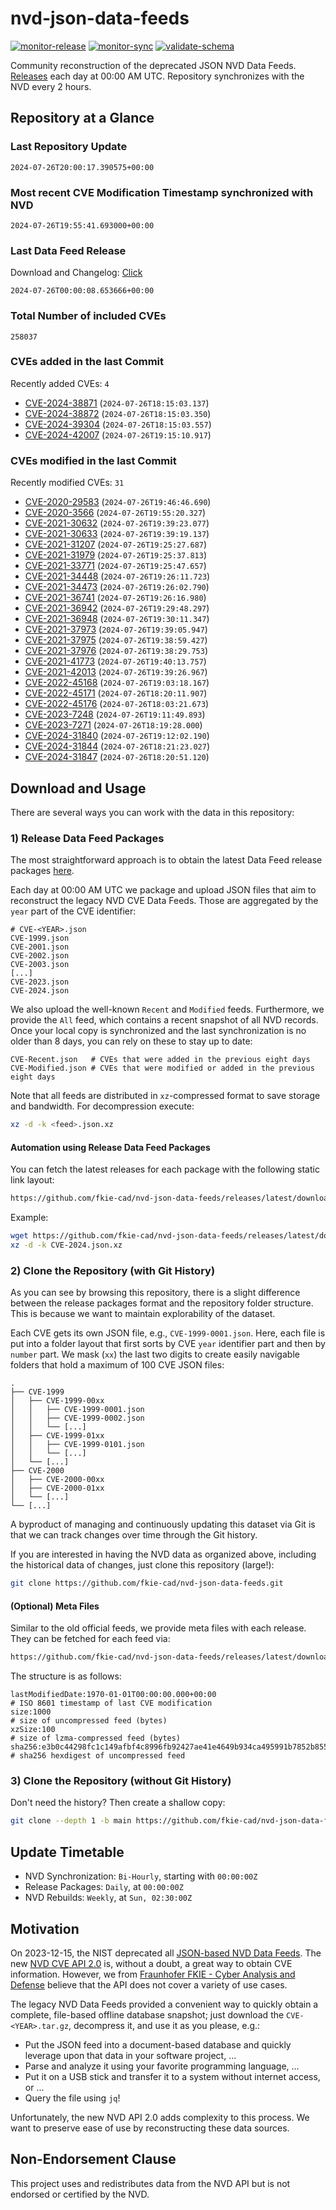 # nvd-json-data-feeds

[![monitor-release](https://github.com/fkie-cad/nvd-json-data-feeds/actions/workflows/monitor_release.yml/badge.svg)](https://github.com/fkie-cad/nvd-json-data-feeds/actions/workflows/monitor_release.yml)
[![monitor-sync](https://github.com/fkie-cad/nvd-json-data-feeds/actions/workflows/monitor_sync.yml/badge.svg)](https://github.com/fkie-cad/nvd-json-data-feeds/actions/workflows/monitor_sync.yml)
[![validate-schema](https://github.com/fkie-cad/nvd-json-data-feeds/actions/workflows/validate_schema.yml/badge.svg)](https://github.com/fkie-cad/nvd-json-data-feeds/actions/workflows/validate_schema.yml)

Community reconstruction of the deprecated JSON NVD Data Feeds.
[Releases](https://github.com/fkie-cad/nvd-json-data-feeds/releases/latest) each day at 00:00 AM UTC.
Repository synchronizes with the NVD every 2 hours.

## Repository at a Glance

### Last Repository Update

```plain
2024-07-26T20:00:17.390575+00:00
```

### Most recent CVE Modification Timestamp synchronized with NVD

```plain
2024-07-26T19:55:41.693000+00:00
```

### Last Data Feed Release

Download and Changelog: [Click](https://github.com/fkie-cad/nvd-json-data-feeds/releases/latest)

```plain
2024-07-26T00:00:08.653666+00:00
```

### Total Number of included CVEs

```plain
258037
```

### CVEs added in the last Commit

Recently added CVEs: `4`

- [CVE-2024-38871](CVE-2024/CVE-2024-388xx/CVE-2024-38871.json) (`2024-07-26T18:15:03.137`)
- [CVE-2024-38872](CVE-2024/CVE-2024-388xx/CVE-2024-38872.json) (`2024-07-26T18:15:03.350`)
- [CVE-2024-39304](CVE-2024/CVE-2024-393xx/CVE-2024-39304.json) (`2024-07-26T18:15:03.557`)
- [CVE-2024-42007](CVE-2024/CVE-2024-420xx/CVE-2024-42007.json) (`2024-07-26T19:15:10.917`)


### CVEs modified in the last Commit

Recently modified CVEs: `31`

- [CVE-2020-29583](CVE-2020/CVE-2020-295xx/CVE-2020-29583.json) (`2024-07-26T19:46:46.690`)
- [CVE-2020-3566](CVE-2020/CVE-2020-35xx/CVE-2020-3566.json) (`2024-07-26T19:55:20.327`)
- [CVE-2021-30632](CVE-2021/CVE-2021-306xx/CVE-2021-30632.json) (`2024-07-26T19:39:23.077`)
- [CVE-2021-30633](CVE-2021/CVE-2021-306xx/CVE-2021-30633.json) (`2024-07-26T19:39:19.137`)
- [CVE-2021-31207](CVE-2021/CVE-2021-312xx/CVE-2021-31207.json) (`2024-07-26T19:25:27.687`)
- [CVE-2021-31979](CVE-2021/CVE-2021-319xx/CVE-2021-31979.json) (`2024-07-26T19:25:37.813`)
- [CVE-2021-33771](CVE-2021/CVE-2021-337xx/CVE-2021-33771.json) (`2024-07-26T19:25:47.657`)
- [CVE-2021-34448](CVE-2021/CVE-2021-344xx/CVE-2021-34448.json) (`2024-07-26T19:26:11.723`)
- [CVE-2021-34473](CVE-2021/CVE-2021-344xx/CVE-2021-34473.json) (`2024-07-26T19:26:02.790`)
- [CVE-2021-36741](CVE-2021/CVE-2021-367xx/CVE-2021-36741.json) (`2024-07-26T19:26:16.980`)
- [CVE-2021-36942](CVE-2021/CVE-2021-369xx/CVE-2021-36942.json) (`2024-07-26T19:29:48.297`)
- [CVE-2021-36948](CVE-2021/CVE-2021-369xx/CVE-2021-36948.json) (`2024-07-26T19:30:11.347`)
- [CVE-2021-37973](CVE-2021/CVE-2021-379xx/CVE-2021-37973.json) (`2024-07-26T19:39:05.947`)
- [CVE-2021-37975](CVE-2021/CVE-2021-379xx/CVE-2021-37975.json) (`2024-07-26T19:38:59.427`)
- [CVE-2021-37976](CVE-2021/CVE-2021-379xx/CVE-2021-37976.json) (`2024-07-26T19:38:29.753`)
- [CVE-2021-41773](CVE-2021/CVE-2021-417xx/CVE-2021-41773.json) (`2024-07-26T19:40:13.757`)
- [CVE-2021-42013](CVE-2021/CVE-2021-420xx/CVE-2021-42013.json) (`2024-07-26T19:39:26.967`)
- [CVE-2022-45168](CVE-2022/CVE-2022-451xx/CVE-2022-45168.json) (`2024-07-26T19:03:18.167`)
- [CVE-2022-45171](CVE-2022/CVE-2022-451xx/CVE-2022-45171.json) (`2024-07-26T18:20:11.907`)
- [CVE-2022-45176](CVE-2022/CVE-2022-451xx/CVE-2022-45176.json) (`2024-07-26T18:03:21.673`)
- [CVE-2023-7248](CVE-2023/CVE-2023-72xx/CVE-2023-7248.json) (`2024-07-26T19:11:49.893`)
- [CVE-2023-7271](CVE-2023/CVE-2023-72xx/CVE-2023-7271.json) (`2024-07-26T18:19:28.000`)
- [CVE-2024-31840](CVE-2024/CVE-2024-318xx/CVE-2024-31840.json) (`2024-07-26T19:12:02.190`)
- [CVE-2024-31844](CVE-2024/CVE-2024-318xx/CVE-2024-31844.json) (`2024-07-26T18:21:23.027`)
- [CVE-2024-31847](CVE-2024/CVE-2024-318xx/CVE-2024-31847.json) (`2024-07-26T18:20:51.120`)


## Download and Usage

There are several ways you can work with the data in this repository:

### 1) Release Data Feed Packages

The most straightforward approach is to obtain the latest Data Feed release packages [here](https://github.com/fkie-cad/nvd-json-data-feeds/releases/latest).

Each day at 00:00 AM UTC we package and upload JSON files that aim to reconstruct the legacy NVD CVE Data Feeds.
Those are aggregated by the `year` part of the CVE identifier:

```
# CVE-<YEAR>.json
CVE-1999.json
CVE-2001.json
CVE-2002.json
CVE-2003.json
[...]
CVE-2023.json
CVE-2024.json
```

We also upload the well-known `Recent` and `Modified` feeds.
Furthermore, we provide the `All` feed, which contains a recent snapshot of all NVD records.
Once your local copy is synchronized and the last synchronization is no older than 8 days, you can rely on these to stay up to date:

```plain
CVE-Recent.json   # CVEs that were added in the previous eight days
CVE-Modified.json # CVEs that were modified or added in the previous eight days
```

Note that all feeds are distributed in `xz`-compressed format to save storage and bandwidth.
For decompression execute:

```sh
xz -d -k <feed>.json.xz
```

#### Automation using Release Data Feed Packages

You can fetch the latest releases for each package with the following static link layout:

```sh
https://github.com/fkie-cad/nvd-json-data-feeds/releases/latest/download/CVE-<YEAR>.json.xz
```

Example:

```sh
wget https://github.com/fkie-cad/nvd-json-data-feeds/releases/latest/download/CVE-2024.json.xz
xz -d -k CVE-2024.json.xz
```

### 2) Clone the Repository (with Git History)

As you can see by browsing this repository, there is a slight difference between the release packages format and the repository folder structure.
This is because we want to maintain explorability of the dataset.

Each CVE gets its own JSON file, e.g., `CVE-1999-0001.json`.
Here, each file is put into a folder layout that first sorts by CVE `year` identifier part and then by `number` part.
We mask (`xx`) the last two digits to create easily navigable folders that hold a maximum of 100 CVE JSON files:

```plain
.
├── CVE-1999
│   ├── CVE-1999-00xx
│   │   ├── CVE-1999-0001.json
│   │   ├── CVE-1999-0002.json
│   │   └── [...]
│   ├── CVE-1999-01xx
│   │   ├── CVE-1999-0101.json
│   │   └── [...]
│   └── [...]
├── CVE-2000
│   ├── CVE-2000-00xx
│   ├── CVE-2000-01xx
│   └── [...]
└── [...]
```

A byproduct of managing and continuously updating this dataset via Git is that we can track changes over time through the Git history.

If you are interested in having the NVD data as organized above, including the historical data of changes, just clone this repository (large!):

```sh
git clone https://github.com/fkie-cad/nvd-json-data-feeds.git
```

#### (Optional) Meta Files

Similar to the old official feeds, we provide meta files with each release. They can be fetched for each feed via:

```sh
https://github.com/fkie-cad/nvd-json-data-feeds/releases/latest/download/CVE-<YEAR>.meta
```

The structure is as follows:

```plain
lastModifiedDate:1970-01-01T00:00:00.000+00:00                          # ISO 8601 timestamp of last CVE modification
size:1000                                                               # size of uncompressed feed (bytes)
xzSize:100                                                              # size of lzma-compressed feed (bytes)
sha256:e3b0c44298fc1c149afbf4c8996fb92427ae41e4649b934ca495991b7852b855 # sha256 hexdigest of uncompressed feed
```

### 3) Clone the Repository (without Git History)

Don't need the history? Then create a shallow copy:

```sh
git clone --depth 1 -b main https://github.com/fkie-cad/nvd-json-data-feeds.git
```


## Update Timetable

* NVD Synchronization: `Bi-Hourly`, starting with `00:00:00Z`
* Release Packages: `Daily`, at `00:00:00Z`
* NVD Rebuilds: `Weekly`, at `Sun, 02:30:00Z`


## Motivation

On 2023-12-15, the NIST deprecated all [JSON-based NVD Data Feeds](https://nvd.nist.gov/vuln/data-feeds#divRetirementBanner-1).
The new [NVD CVE API 2.0](https://nvd.nist.gov/developers/vulnerabilities) is, without a doubt, a great way to obtain CVE information.
However, we from [Fraunhofer FKIE - Cyber Analysis and Defense](https://www.fkie.fraunhofer.de/en/departments/cad.html) believe that the API does not cover a variety of use cases.

The legacy NVD Data Feeds provided a convenient way to quickly obtain a complete, file-based offline database snapshot; just download the `CVE-<YEAR>.tar.gz`, decompress it, and use it as you please, e.g.:

- Put the JSON feed into a document-based database and quickly leverage upon that data in your software project, ...
- Parse and analyze it using your favorite programming language, ...
- Put it on a USB stick and transfer it to a system without internet access, or ...
- Query the file using `jq`!

Unfortunately, the new NVD API 2.0 adds complexity to this process.
We want to preserve ease of use by reconstructing these data sources.

## Non-Endorsement Clause

This project uses and redistributes data from the NVD API but is not endorsed or certified by the NVD.